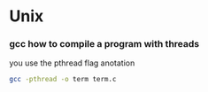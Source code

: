 # Unix

### gcc how to compile a program with threads
you use the pthread flag anotation
```bash
gcc -pthread -o term term.c
```